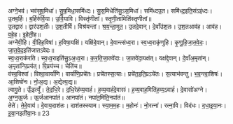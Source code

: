 

  
अग्ने॒भव॑। भव॑सुष॒मिधा॑। सु॒ष॒मिधा॒समि॑ध्दः। सु॒स॒मिधेति॑सु॒ऽस॒मिधा॑। समि॑ध्दउ॒त। समि॑ध्द॒इति॒संऽइ॑ध्दः। उ॒तब॒र्हिः। ब॒र्हिरु॑र्वि॒या। उ॒र्वि॒यावि। विस्तृ॑णीतां। स्तृ॒णी॒तामिति॑स्तृणीतां॥  
उ॒तद्वारः॑। द्वार॑उश॒तीः। उ॒श॒तीर्वि। विश्र॑यन्तां। श्र॒य॒न्ता॒मुत॒। उ॒तदे॒वान्। दे॒वाँउ॑श॒तः। उ॒श॒तआव॑ह। आव॑ह। व॒हे॒ह। इ॒हेती॒ह॥  
अग्ने॑वी॒हि। वी॒हिह॒विषा॑। ह॒विषा॒यक्षि॑। यक्षि॑दे॒वान्। दे॒वान्त्स॑ध्व॒रा। स्व॒ध्व॒राकृ॑णुहि। कृ॒णु॒हि॒जा॒त॒वे॒दः॒। जा॒त॒वे॒द॒इति॑जातऽवेदः॥  
स्व॒ध्व॒राक॑रति। स्व॒ध्व॒राइति॑सु॒ऽअ॒ध्व॒रा। क॒र॒ति॒जा॒तवे॑दाः। जा॒तवे॑दा॒यक्ष॑त्। यक्ष॑द्दे॒वान्। दे॒वाँअ॒मृता॑न्। अ॒मृता॑न्पि॒प्रय॑त्। पि॒प्रय॑च्च। चेति॑च॥  
वंस्व॒विश्वा॑। विश्वा॒वार्या॑णि। वार्या॑णि॒प्रचे॑तः। प्रचे॑तस्स॒त्याः। प्रचे॑त॒इति॒प्रऽचे॑तः। स॒त्याभ॑वन्तु। भ॒व॒न्त्वा॒शिषः॑। आ॒शिषो॑नः। नो॒अ॒द्य। अ॒द्येत्य॒द्य॥  
त्वामु॒ते। ऊँ॒इत्यूँ॑। ते॒द॒धि॒रे। द॒धि॒रेह॑व्य॒वाहं॑। ह॒व्य॒वाहं॑दे॒वासः॑। ह॒व्य॒वाह॒मिति॑ह॒व्य॒ऽवाहं॑। दे॒वासो॑अग्ने। अ॒ग्न॒ऊ॒र्जः। ऊ॒र्जआनपा॑तं। आनपा॑तं। नपा॑त॒मिति॒नपा॑तं॥  
तेते॑। ते॒दे॒वाय॑। दे॒वाय॒दाश॑तः। दाश॑तस्स्याम। स्या॒म॒म॒हः। म॒होनः॑। नो॒रत्ना॑। रत्ना॒वि। विद॑धः। द॒धा॒इ॒या॒नः। इ॒या॒नइती॑या॒नः॥ 23  
